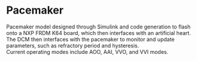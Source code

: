 # Pacemaker
Pacemaker model designed through Simulink and code generation to flash onto a NXP FRDM K64 board, which then interfaces with an artificial heart.  
The DCM then interfaces with the pacemaker to monitor and update parameters, such as refractory period and hysteresis.    
Current operating modes include AOO, AAI, VVO, and VVI modes.
